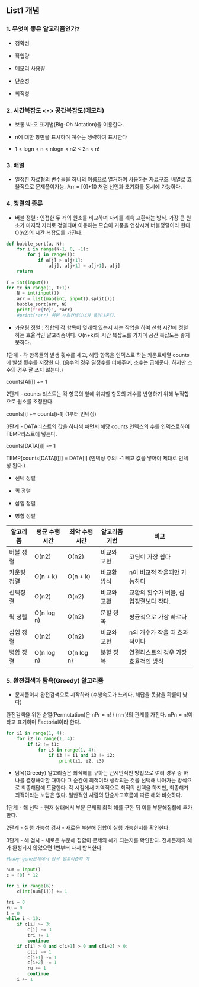 ## List1 개념

### 1. 무엇이 좋은 알고리즘인가?

- 정확성

- 작업량

- 메모리 사용량

- 단순성

- 최적성



### 2. 시간복잡도 <-> 공간복잡도(메모리)

- 보통 빅-오 표기법(Big-Oh Notation)을 이용한다.

- n에 대한 항만을 표시하며 계수는 생략하여 표시한다

- 1 < logn < n < nlogn < n2 < 2n < n!



### 3. 배열

- 일정한 자료형의 변수들을 하나의 이름으로 열거하여 사용하는 자료구조. 배열로 효율적으로 문제풀이가능. Arr = [0]*10 처럼 선언과 초기화를 동시에 가능하다.



### 4. 정렬의 종류

- 버블 정렬 : 인접한 두 개의 원소를 비교하며 자리를 계속 교환하는 방식. 가장 큰 원소가 마지막 자리로 정렬되며 이동하는 모습이 거품을 연상시켜 버블정렬이라 한다. O(n2)의 시간 복잡도를 가진다.

```python
def bubble_sort(a, N):
    for i in range(N-1, 0, -1):
        for j in range(i):
            if a[j] > a[j+1]:
                a[j], a[j+1] = a[j+1], a[j]
    return
                
T = int(input())
for tc in range(1, T+1):
    N = int(input())
    arr = list(map(int, input().split()))
    bubble_sort(arr, N)
    print(f'#{tc}', *arr)
    #print(*arr) 하면 순회컨테이너가 풀려나온다.
```

- 카운팅 정렬 :  집합의 각 항목이 몇개씩 있는지 세는 작업을 하여 선형 시간에 정렬하는 효율적인 알고리즘이다. O(n+k)의 시간 복잡도를 가지며 공간 복잡도는 좋지 못하다.

1단계 - 각 항목들의 발생 횟수를 세고, 해당 항목을 인덱스로 하는 카운트배열 counts에  발생 횟수를 저장한		다. (음수의 경우 일정수를 더해주며, 소수는 곱해준다. 하지만 소수의 경우 잘 쓰지 않는다.)

counts[A[i]] += 1

2단계 - counts 리스트는 각 항목의 앞에 위치할 항목의 개수를 반영하기 위해 누적합으로 원소를 조정한다.

counts[i] += counts[i-1] (1부터 인덱싱)

3단계 - DATA리스트의 값을 하나씩 빼면서 해당 counts 인덱스의 수를 인덱스로하여 TEMP리스트에 넣는다.

counts[DATA[i]] -= 1

TEMP[counts[DATA[i]]] = DATA[i] (인덱싱 주의! -1 빼고 값을 넣어야 제대로 인덱싱 된다.)

- 선택 정렬

- 퀵 정렬

- 삽입 정렬

- 병합 정렬

| 알고리즘    | 평균 수행시간 | 최악 수행시간 | 알고리즘 기법 | 비고                                   |
| ----------- | ------------- | ------------- | ------------- | -------------------------------------- |
| 버블 정렬   | O(n2)         | O(n2)         | 비교와 교환   | 코딩이 가장 쉽다                       |
| 카운팅 정렬 | O(n + k)      | O(n + k)      | 비교환 방식   | n이 비교적 작을때만 가능하다           |
| 선택정렬    | O(n2)         | O(n2)         | 비교와 교환   | 교환의 횟수가 버블, 삽입정렬보다 작다. |
| 퀵 정렬     | O(n log n)    | O(n2)         | 분할 정복     | 평균적으로 가장 빠르다                 |
| 삽입 정렬   | O(n2)         | O(n2)         | 비교와 교환   | n의 개수가 작을 때 효과적이다          |
| 병합 정렬   | O(n log n)    | O(n log n)    | 분할 정복     | 연결리스트의 경우 가장 효율적인 방식   |



### 5. 완전검색과 탐욕(Greedy) 알고리즘

- 문제풀이시 완전검색으로 시작하라 (수행속도가 느리다, 해답을 못찾을 확률이 낮다)

완전검색을 위한 순열(Permutation)은 nPr = n! / (n-r)!의 관계를 가진다. nPn = n!이라고 표기하며 Factorial이라 한다.

```python
for i1 in range(1, 4):
    for i2 in range(1, 4):
        if i2 != i1:
            for i3 in range(1, 4):
                if i3 != i1 and i3 != i2:
                    print(i1, i2, i3)
```

- 탐욕(Greedy) 알고리즘은 최적해를 구하는 근시안적인 방법으로 여러 경우 중 하나를 결정해야할 때마다 그 순간에 최적이라 생각되는 것을 선택해 나아가는 방식으로 최종해답에 도달한다. 각 시점에서 지역적으로 최적의 선택을 하지만, 최종해가 최적이라는 보답은 없다. 일반적인 사람의 단순사고흐름에 따른 해와 비슷하다.

1단계 - 해 선택 - 현재 상태에서 부분 문제의 최적 해를 구한 뒤 이를 부분해집합에 추가한다.

2단계 - 실행 가능성 검사 - 새로운 부분해 집합이 실행 가능한지를 확인한다.

3단계 - 해 검사 - 새로운 부분해 집합이 문제의 해가 되는지를 확인한다. 전체문제의 해가 완성되지 않았으면 1번부터 다시 반복한다.

````python
#baby-gene문제에서 탐욕 알고리즘의 예

num = input()
c = [0] * 12

for i in range(6):
    c[int(num[i])] += 1

tri = 0
ru = 0
i = 0
while i < 10:
    if c[i] >= 3:
        c[i] -= 3
        tri += 1
        continue
    if c[i] > 0 and c[i+1] > 0 and c[i+2] > 0:
        c[i] -= 1
        c[i+1] -= 1
        c[i+2] -= 1
        ru += 1
        continue
    i += 1
````
